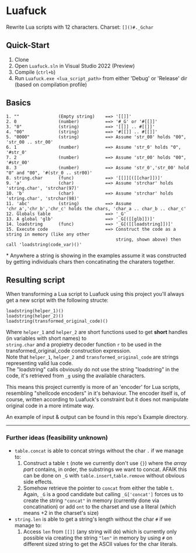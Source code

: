 # Luafuck
Rewrite Lua scripts with 12 characters. Charset: `[]()#._Gchar`  

## Quick-Start
1. Clone
2. Open `Luafuck.sln` in Visual Studio 2022 (Preview)
3. Compile (`ctrl+b`)
4. Run `Luafuck.exe <lua_script_path>` from either 'Debug' or 'Release' dir (based on compilation profile)

## Basics
```
1. ""               (Empty string)    ==> '[[]]'
2. 0                (number)          ==> '#_G' or '#[[]]'
3. "0"              (string)          ==> '[[]] .. #[[]]'
4. "00"             (string)          ==> '#[[]] .. #[[]]'
5. "0000"           (string)          ==> Assume 'str_00' holds "00", 'str_00 .. str_00'
6. 1                (number)          ==> Assume 'str_0' holds "0", '#str_0'
7. 2                (number)          ==> Assume 'str_00' holds "00", '#str_00'
8. 3                (number)          ==> Assume 'str_0','str_00' hold "0" and "00", '#(str_0 .. str00)'
8. string.char      (func)            ==> '[[]][([[char]])]'
9. 'a'              (char)            ==> Assume 'strchar' holds 'string.char', 'strchar(97)'
10. 'b'             (char)            ==> Assume 'strchar' holds 'string.char', 'strchar(98)'
11. 'abc'           (string)          ==> Assume 'chr_a','chr_b','chr_c' holds the chars, 'char_a .. char_b .. char_c'
12. Globals table                     ==> '_G'
13. A global 'glb'                    ==> '_G[([[glb]])]'
14. loadstring      (func)            ==> '_G[([[loadstring]])]'
15. Execute code                      ==> Construct the code as a string in memory (like any other 
                                          string, shown above) then call 'loadstring(code_var)()'
```

\* Anywhere a string is showing in the examples assume it was constructed by getting individuals chars then concatinating the charaters together.

## Resulting script
When transforming a Lua script to Luafuck using this project you'll always get a new script with the following structe:
```
loadstring(helper_1)()
loadstring(helper_2)()
loadstring(transformed_original_code)()
```
Where `helper_1` and `helper_2` are short functions used to get **short** handles (in variables with short names) to  
`string.char` and a propietry decoder function `r` to be used in the transformed_original_code construction expression.  
Note that `helper_1`, `helper_2` and `transformed_original_code` are strings representing valid lua code.  
The "loadstring" calls obviously do not use the string "loadstring" in the code, it's retrieved from `_g` using the available characters.  

This means this project currently is more of an 'encoder' for Lua scripts, resembling "shellcode encoders" in it's behaviour.
The encoder itself is, of course, written according to Luafuck's constraint but it does not manipulate original code in a more intimate way.

An example of input & output can be found in this repo's Example directory.

---
### Further ideas (feasibility unknown)
* `table.concat` is able to concat strings without the char `.` if we manage to:
    1. Construct a table `t` (note we currently don't use `{}`) where the *array part* contains, in order, the substrings we want to concat. AFAIK this can be done on `_G` with `table.insert`,`table.remove` without obvious side effects.
    2. Somehow retrieve the pointer to `concat` from either the table `t`. Again, `_G` is a good candidate but calling `_G['concat']` forces us to create the string `"concat"` in memory (currently done via concatination) or add `ont` to the charset and use a literal (which means +2 in the charset's size)
* `string.len` is able to get a string's length without the char `#` if we manage to:
    1. Access `len` from `[[]]` (any string will do) which is currently only possible via creating the string `"len"` in memory by using `#` on different sized string to get the ASCII values for the char literals.
